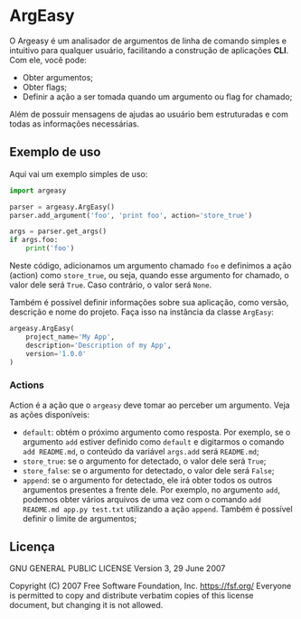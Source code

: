 # ArgEasy

O Argeasy é um analisador de argumentos de linha de comando simples e intuitivo para qualquer usuário, facilitando a construção de aplicações **CLI**. Com ele, você pode:

- Obter argumentos;
- Obter flags;
- Definir a ação a ser tomada quando um argumento ou flag for chamado;

Além de possuir mensagens de ajudas ao usuário bem estruturadas e com todas as informações necessárias.

## Exemplo de uso

Aqui vai um exemplo simples de uso:

```python
import argeasy

parser = argeasy.ArgEasy()
parser.add_argument('foo', 'print foo', action='store_true')

args = parser.get_args()
if args.foo:
    print('foo')
```

Neste código, adicionamos um argumento chamado `foo` e definimos a ação (action) como `store_true`, ou seja, quando esse argumento for chamado, o valor dele será `True`. Caso contrário, o valor será `None`.

Também é possível definir informações sobre sua aplicação, como versão, descrição e nome do projeto. Faça isso na instância da classe `ArgEasy`:

```python
argeasy.ArgEasy(
    project_name='My App',
    description='Description of my App',
    version='1.0.0'
)
```

### Actions

Action é a ação que o `argeasy` deve tomar ao perceber um argumento. Veja as ações disponíveis:

- `default`: obtém o próximo argumento como resposta. Por exemplo, se o argumento `add` estiver definido como `default` e digitarmos o comando `add README.md`, o conteúdo da variável `args.add` será `README.md`;
- `store_true`: se o argumento for detectado, o valor dele será `True`;
- `store_false`: se o argumento for detectado, o valor dele será `False`;
- `append`: se o argumento for detectado, ele irá obter todos os outros argumentos presentes a frente dele. Por exemplo, no argumento `add`, podemos obter vários arquivos de uma vez com o comando `add README.md app.py test.txt` utilizando a ação `append`. Também é possível definir o limite de argumentos;

## Licença

GNU GENERAL PUBLIC LICENSE
Version 3, 29 June 2007

Copyright (C) 2007 Free Software Foundation, Inc. <https://fsf.org/>
Everyone is permitted to copy and distribute verbatim copies
of this license document, but changing it is not allowed.
